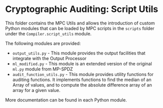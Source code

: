 # Cryptographic Auditing: Script Utils

This folder contains the MPC Utils and allows the introduction of custom Python modules that can be loaded
by MPC scripts in the `scripts` folder under the `Compiler.script_utils` module.

The following modules are provided:

+ `output_utils.py` - This module provides the output facilities that integrate with the Output Processor
+ `ml_modified.py` - This module is an extended version of the original `ml.py` module from MP-SPDZ
+ `audit_function_utils.py` - This module provides utility functions for auditing functions. It implements functions to find the median 
  of an Array of values, and to compute the absolute difference array of an array for a given value.

More documentation can be found in each Python module.